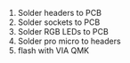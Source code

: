 1. Solder headers to PCB
2. Solder sockets to PCB
3. Solder RGB LEDs to PCB
4. Solder pro micro to headers
5. flash with VIA QMK

